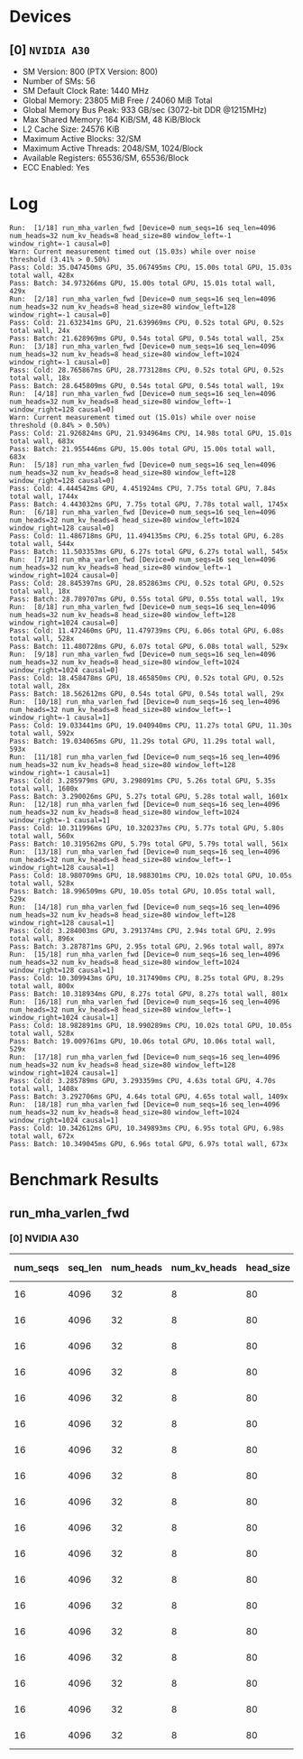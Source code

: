 # Devices

## [0] `NVIDIA A30`
* SM Version: 800 (PTX Version: 800)
* Number of SMs: 56
* SM Default Clock Rate: 1440 MHz
* Global Memory: 23805 MiB Free / 24060 MiB Total
* Global Memory Bus Peak: 933 GB/sec (3072-bit DDR @1215MHz)
* Max Shared Memory: 164 KiB/SM, 48 KiB/Block
* L2 Cache Size: 24576 KiB
* Maximum Active Blocks: 32/SM
* Maximum Active Threads: 2048/SM, 1024/Block
* Available Registers: 65536/SM, 65536/Block
* ECC Enabled: Yes

# Log

```
Run:  [1/18] run_mha_varlen_fwd [Device=0 num_seqs=16 seq_len=4096 num_heads=32 num_kv_heads=8 head_size=80 window_left=-1 window_right=-1 causal=0]
Warn: Current measurement timed out (15.03s) while over noise threshold (3.41% > 0.50%)
Pass: Cold: 35.047450ms GPU, 35.067495ms CPU, 15.00s total GPU, 15.03s total wall, 428x 
Pass: Batch: 34.973266ms GPU, 15.00s total GPU, 15.01s total wall, 429x
Run:  [2/18] run_mha_varlen_fwd [Device=0 num_seqs=16 seq_len=4096 num_heads=32 num_kv_heads=8 head_size=80 window_left=128 window_right=-1 causal=0]
Pass: Cold: 21.632341ms GPU, 21.639969ms CPU, 0.52s total GPU, 0.52s total wall, 24x 
Pass: Batch: 21.628969ms GPU, 0.54s total GPU, 0.54s total wall, 25x
Run:  [3/18] run_mha_varlen_fwd [Device=0 num_seqs=16 seq_len=4096 num_heads=32 num_kv_heads=8 head_size=80 window_left=1024 window_right=-1 causal=0]
Pass: Cold: 28.765867ms GPU, 28.773128ms CPU, 0.52s total GPU, 0.52s total wall, 18x 
Pass: Batch: 28.645809ms GPU, 0.54s total GPU, 0.54s total wall, 19x
Run:  [4/18] run_mha_varlen_fwd [Device=0 num_seqs=16 seq_len=4096 num_heads=32 num_kv_heads=8 head_size=80 window_left=-1 window_right=128 causal=0]
Warn: Current measurement timed out (15.01s) while over noise threshold (0.84% > 0.50%)
Pass: Cold: 21.926824ms GPU, 21.934964ms CPU, 14.98s total GPU, 15.01s total wall, 683x 
Pass: Batch: 21.955446ms GPU, 15.00s total GPU, 15.00s total wall, 683x
Run:  [5/18] run_mha_varlen_fwd [Device=0 num_seqs=16 seq_len=4096 num_heads=32 num_kv_heads=8 head_size=80 window_left=128 window_right=128 causal=0]
Pass: Cold: 4.444542ms GPU, 4.451924ms CPU, 7.75s total GPU, 7.84s total wall, 1744x 
Pass: Batch: 4.443032ms GPU, 7.75s total GPU, 7.78s total wall, 1745x
Run:  [6/18] run_mha_varlen_fwd [Device=0 num_seqs=16 seq_len=4096 num_heads=32 num_kv_heads=8 head_size=80 window_left=1024 window_right=128 causal=0]
Pass: Cold: 11.486718ms GPU, 11.494135ms CPU, 6.25s total GPU, 6.28s total wall, 544x 
Pass: Batch: 11.503353ms GPU, 6.27s total GPU, 6.27s total wall, 545x
Run:  [7/18] run_mha_varlen_fwd [Device=0 num_seqs=16 seq_len=4096 num_heads=32 num_kv_heads=8 head_size=80 window_left=-1 window_right=1024 causal=0]
Pass: Cold: 28.845397ms GPU, 28.852863ms CPU, 0.52s total GPU, 0.52s total wall, 18x 
Pass: Batch: 28.789707ms GPU, 0.55s total GPU, 0.55s total wall, 19x
Run:  [8/18] run_mha_varlen_fwd [Device=0 num_seqs=16 seq_len=4096 num_heads=32 num_kv_heads=8 head_size=80 window_left=128 window_right=1024 causal=0]
Pass: Cold: 11.472460ms GPU, 11.479739ms CPU, 6.06s total GPU, 6.08s total wall, 528x 
Pass: Batch: 11.480728ms GPU, 6.07s total GPU, 6.08s total wall, 529x
Run:  [9/18] run_mha_varlen_fwd [Device=0 num_seqs=16 seq_len=4096 num_heads=32 num_kv_heads=8 head_size=80 window_left=1024 window_right=1024 causal=0]
Pass: Cold: 18.458478ms GPU, 18.465850ms CPU, 0.52s total GPU, 0.52s total wall, 28x 
Pass: Batch: 18.562612ms GPU, 0.54s total GPU, 0.54s total wall, 29x
Run:  [10/18] run_mha_varlen_fwd [Device=0 num_seqs=16 seq_len=4096 num_heads=32 num_kv_heads=8 head_size=80 window_left=-1 window_right=-1 causal=1]
Pass: Cold: 19.033441ms GPU, 19.040940ms CPU, 11.27s total GPU, 11.30s total wall, 592x 
Pass: Batch: 19.034065ms GPU, 11.29s total GPU, 11.29s total wall, 593x
Run:  [11/18] run_mha_varlen_fwd [Device=0 num_seqs=16 seq_len=4096 num_heads=32 num_kv_heads=8 head_size=80 window_left=128 window_right=-1 causal=1]
Pass: Cold: 3.285979ms GPU, 3.298091ms CPU, 5.26s total GPU, 5.35s total wall, 1600x 
Pass: Batch: 3.290026ms GPU, 5.27s total GPU, 5.28s total wall, 1601x
Run:  [12/18] run_mha_varlen_fwd [Device=0 num_seqs=16 seq_len=4096 num_heads=32 num_kv_heads=8 head_size=80 window_left=1024 window_right=-1 causal=1]
Pass: Cold: 10.311996ms GPU, 10.320237ms CPU, 5.77s total GPU, 5.80s total wall, 560x 
Pass: Batch: 10.319562ms GPU, 5.79s total GPU, 5.79s total wall, 561x
Run:  [13/18] run_mha_varlen_fwd [Device=0 num_seqs=16 seq_len=4096 num_heads=32 num_kv_heads=8 head_size=80 window_left=-1 window_right=128 causal=1]
Pass: Cold: 18.980709ms GPU, 18.988301ms CPU, 10.02s total GPU, 10.05s total wall, 528x 
Pass: Batch: 18.996509ms GPU, 10.05s total GPU, 10.05s total wall, 529x
Run:  [14/18] run_mha_varlen_fwd [Device=0 num_seqs=16 seq_len=4096 num_heads=32 num_kv_heads=8 head_size=80 window_left=128 window_right=128 causal=1]
Pass: Cold: 3.284003ms GPU, 3.291374ms CPU, 2.94s total GPU, 2.99s total wall, 896x 
Pass: Batch: 3.287871ms GPU, 2.95s total GPU, 2.96s total wall, 897x
Run:  [15/18] run_mha_varlen_fwd [Device=0 num_seqs=16 seq_len=4096 num_heads=32 num_kv_heads=8 head_size=80 window_left=1024 window_right=128 causal=1]
Pass: Cold: 10.309943ms GPU, 10.317490ms CPU, 8.25s total GPU, 8.29s total wall, 800x 
Pass: Batch: 10.318934ms GPU, 8.27s total GPU, 8.27s total wall, 801x
Run:  [16/18] run_mha_varlen_fwd [Device=0 num_seqs=16 seq_len=4096 num_heads=32 num_kv_heads=8 head_size=80 window_left=-1 window_right=1024 causal=1]
Pass: Cold: 18.982891ms GPU, 18.990289ms CPU, 10.02s total GPU, 10.05s total wall, 528x 
Pass: Batch: 19.009761ms GPU, 10.06s total GPU, 10.06s total wall, 529x
Run:  [17/18] run_mha_varlen_fwd [Device=0 num_seqs=16 seq_len=4096 num_heads=32 num_kv_heads=8 head_size=80 window_left=128 window_right=1024 causal=1]
Pass: Cold: 3.285789ms GPU, 3.293359ms CPU, 4.63s total GPU, 4.70s total wall, 1408x 
Pass: Batch: 3.292706ms GPU, 4.64s total GPU, 4.65s total wall, 1409x
Run:  [18/18] run_mha_varlen_fwd [Device=0 num_seqs=16 seq_len=4096 num_heads=32 num_kv_heads=8 head_size=80 window_left=1024 window_right=1024 causal=1]
Pass: Cold: 10.342612ms GPU, 10.349893ms CPU, 6.95s total GPU, 6.98s total wall, 672x 
Pass: Batch: 10.349045ms GPU, 6.96s total GPU, 6.97s total wall, 673x
```

# Benchmark Results

## run_mha_varlen_fwd

### [0] NVIDIA A30

| num_seqs | seq_len | num_heads | num_kv_heads | head_size | window_left | window_right | causal |  Q Tensor   |  K Tensor  |  V Tensor  |   Output    | Tokens |  Est. FLOPS   | Memory Usage | Samples | CPU Time  | Noise | GPU Time  | Noise | Elem/s  | GlobalMem BW | BWUtil | Samples | Batch GPU |
|----------|---------|-----------|--------------|-----------|-------------|--------------|--------|-------------|------------|------------|-------------|--------|---------------|--------------|---------|-----------|-------|-----------|-------|---------|--------------|--------|---------|-----------|
|       16 |    4096 |        32 |            8 |        80 |          -1 |           -1 |      0 | 320.000 MiB | 80.000 MiB | 80.000 MiB | 320.000 MiB |  65536 | 1374389534720 |          800 |    428x | 35.067 ms | 3.45% | 35.047 ms | 3.41% |  1.870M |  23.935 GB/s |  2.57% |    429x | 34.973 ms |
|       16 |    4096 |        32 |            8 |        80 |         128 |           -1 |      0 | 320.000 MiB | 80.000 MiB | 80.000 MiB | 320.000 MiB |  65536 | 1374389534720 |          800 |     24x | 21.640 ms | 0.11% | 21.632 ms | 0.10% |  3.030M |  38.778 GB/s |  4.16% |     25x | 21.629 ms |
|       16 |    4096 |        32 |            8 |        80 |        1024 |           -1 |      0 | 320.000 MiB | 80.000 MiB | 80.000 MiB | 320.000 MiB |  65536 | 1374389534720 |          800 |     18x | 28.773 ms | 0.05% | 28.766 ms | 0.05% |  2.278M |  29.162 GB/s |  3.13% |     19x | 28.646 ms |
|       16 |    4096 |        32 |            8 |        80 |          -1 |          128 |      0 | 320.000 MiB | 80.000 MiB | 80.000 MiB | 320.000 MiB |  65536 | 1374389534720 |          800 |    683x | 21.935 ms | 0.85% | 21.927 ms | 0.84% |  2.989M |  38.257 GB/s |  4.10% |    683x | 21.955 ms |
|       16 |    4096 |        32 |            8 |        80 |         128 |          128 |      0 | 320.000 MiB | 80.000 MiB | 80.000 MiB | 320.000 MiB |  65536 | 1374389534720 |          800 |   1744x |  4.452 ms | 1.27% |  4.445 ms | 1.26% | 14.745M | 188.740 GB/s | 20.23% |   1745x |  4.443 ms |
|       16 |    4096 |        32 |            8 |        80 |        1024 |          128 |      0 | 320.000 MiB | 80.000 MiB | 80.000 MiB | 320.000 MiB |  65536 | 1374389534720 |          800 |    544x | 11.494 ms | 0.63% | 11.487 ms | 0.62% |  5.705M |  73.029 GB/s |  7.83% |    545x | 11.503 ms |
|       16 |    4096 |        32 |            8 |        80 |          -1 |         1024 |      0 | 320.000 MiB | 80.000 MiB | 80.000 MiB | 320.000 MiB |  65536 | 1374389534720 |          800 |     18x | 28.853 ms | 0.38% | 28.845 ms | 0.38% |  2.272M |  29.081 GB/s |  3.12% |     19x | 28.790 ms |
|       16 |    4096 |        32 |            8 |        80 |         128 |         1024 |      0 | 320.000 MiB | 80.000 MiB | 80.000 MiB | 320.000 MiB |  65536 | 1374389534720 |          800 |    528x | 11.480 ms | 0.71% | 11.472 ms | 0.70% |  5.712M |  73.120 GB/s |  7.84% |    529x | 11.481 ms |
|       16 |    4096 |        32 |            8 |        80 |        1024 |         1024 |      0 | 320.000 MiB | 80.000 MiB | 80.000 MiB | 320.000 MiB |  65536 | 1374389534720 |          800 |     28x | 18.466 ms | 0.41% | 18.458 ms | 0.41% |  3.550M |  45.446 GB/s |  4.87% |     29x | 18.563 ms |
|       16 |    4096 |        32 |            8 |        80 |          -1 |           -1 |      1 | 320.000 MiB | 80.000 MiB | 80.000 MiB | 320.000 MiB |  65536 | 1374389534720 |          800 |    592x | 19.041 ms | 0.80% | 19.033 ms | 0.80% |  3.443M |  44.073 GB/s |  4.72% |    593x | 19.034 ms |
|       16 |    4096 |        32 |            8 |        80 |         128 |           -1 |      1 | 320.000 MiB | 80.000 MiB | 80.000 MiB | 320.000 MiB |  65536 | 1374389534720 |          800 |   1600x |  3.298 ms | 5.67% |  3.286 ms | 0.85% | 19.944M | 255.285 GB/s | 27.36% |   1601x |  3.290 ms |
|       16 |    4096 |        32 |            8 |        80 |        1024 |           -1 |      1 | 320.000 MiB | 80.000 MiB | 80.000 MiB | 320.000 MiB |  65536 | 1374389534720 |          800 |    560x | 10.320 ms | 0.93% | 10.312 ms | 0.90% |  6.355M |  81.348 GB/s |  8.72% |    561x | 10.320 ms |
|       16 |    4096 |        32 |            8 |        80 |          -1 |          128 |      1 | 320.000 MiB | 80.000 MiB | 80.000 MiB | 320.000 MiB |  65536 | 1374389534720 |          800 |    528x | 18.988 ms | 0.57% | 18.981 ms | 0.56% |  3.453M |  44.195 GB/s |  4.74% |    529x | 18.997 ms |
|       16 |    4096 |        32 |            8 |        80 |         128 |          128 |      1 | 320.000 MiB | 80.000 MiB | 80.000 MiB | 320.000 MiB |  65536 | 1374389534720 |          800 |    896x |  3.291 ms | 0.80% |  3.284 ms | 0.76% | 19.956M | 255.438 GB/s | 27.37% |    897x |  3.288 ms |
|       16 |    4096 |        32 |            8 |        80 |        1024 |          128 |      1 | 320.000 MiB | 80.000 MiB | 80.000 MiB | 320.000 MiB |  65536 | 1374389534720 |          800 |    800x | 10.317 ms | 0.76% | 10.310 ms | 0.75% |  6.357M |  81.364 GB/s |  8.72% |    801x | 10.319 ms |
|       16 |    4096 |        32 |            8 |        80 |          -1 |         1024 |      1 | 320.000 MiB | 80.000 MiB | 80.000 MiB | 320.000 MiB |  65536 | 1374389534720 |          800 |    528x | 18.990 ms | 0.65% | 18.983 ms | 0.65% |  3.452M |  44.190 GB/s |  4.74% |    529x | 19.010 ms |
|       16 |    4096 |        32 |            8 |        80 |         128 |         1024 |      1 | 320.000 MiB | 80.000 MiB | 80.000 MiB | 320.000 MiB |  65536 | 1374389534720 |          800 |   1408x |  3.293 ms | 0.73% |  3.286 ms | 0.69% | 19.945M | 255.300 GB/s | 27.36% |   1409x |  3.293 ms |
|       16 |    4096 |        32 |            8 |        80 |        1024 |         1024 |      1 | 320.000 MiB | 80.000 MiB | 80.000 MiB | 320.000 MiB |  65536 | 1374389534720 |          800 |    672x | 10.350 ms | 0.86% | 10.343 ms | 0.86% |  6.337M |  81.107 GB/s |  8.69% |    673x | 10.349 ms |
